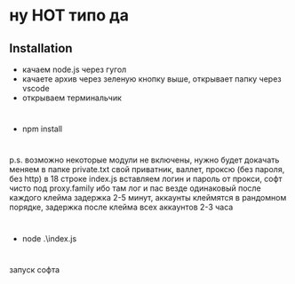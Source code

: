 # ну HOT типо да

## Installation

- качаем node.js через гугол
- качаете архив через зеленую кнопку выше, открывает папку через vscode
- открываем терминальчик
#
- npm install
#
p.s. возможно некоторые модули не включены, нужно будет докачать
меняем в папке private.txt свой приватник, валлет, проксю (без пароля, без http)
в 18 строке index.js вставляем логин и пароль от прокси, софт чисто под proxy.family ибо там лог и пас везде одинаковый
после каждого клейма задержка 2-5 минут, аккаунты клеймятся в рандомном порядке, задержка после клейма всех аккаунтов 2-3 часа
#
- node .\index.js  
#
запуск софта
